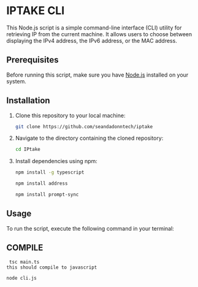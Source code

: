 # IPTAKE CLI

This Node.js script is a simple command-line interface (CLI) utility for retrieving IP from the current machine. It allows users to choose between displaying the IPv4 address, the IPv6 address, or the MAC address.

## Prerequisites

Before running this script, make sure you have [Node.js](https://nodejs.org/) installed on your system.

## Installation

1. Clone this repository to your local machine:

   ```bash
   git clone https://github.com/seandadonntech/iptake
   ```

2. Navigate to the directory containing the cloned repository:

   ```bash
   cd IPtake
   ```

3. Install dependencies using npm:

   ```bash
   npm install -g typescript

   npm install address

   npm install prompt-sync
   ```

## Usage

To run the script, execute the following command in your terminal:
## COMPILE 
```
 tsc main.ts
this should compile to javascript   
``` 

```bash
node cli.js
```
